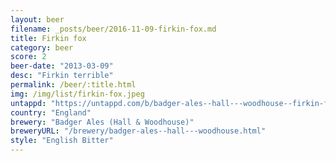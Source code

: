 ```yaml
---
layout: beer
filename: _posts/beer/2016-11-09-firkin-fox.md
title: Firkin fox
category: beer
score: 2
beer-date: "2013-03-09"
desc: "Firkin terrible"
permalink: /beer/:title.html
img: /img/list/firkin-fox.jpeg
untappd: "https://untappd.com/b/badger-ales--hall---woodhouse--firkin-fox/133348"
country: "England"
brewery: "Badger Ales (Hall & Woodhouse)"
breweryURL: "/brewery/badger-ales--hall---woodhouse.html"
style: "English Bitter"
---
```

